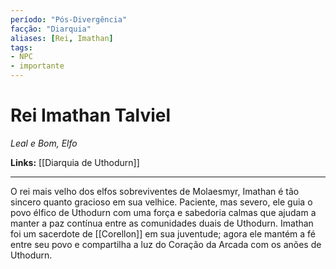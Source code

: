 ```yaml
---
período: "Pós-Divergência"
facção: "Diarquia"
aliases: [Rei, Imathan]
tags:
- NPC
- importante
---
```


# **Rei Imathan Talviel**
*Leal e Bom, Elfo*

**Links:** [[Diarquia de Uthodurn]]

---

O rei mais velho dos elfos sobreviventes de Molaesmyr, Imathan é tão sincero quanto gracioso em sua velhice. Paciente, mas severo, ele guia o povo élfico de Uthodurn com uma força e sabedoria calmas que ajudam a manter a paz contínua entre as comunidades duais de Uthodurn. Imathan foi um sacerdote de [[Corellon]] em sua juventude; agora ele mantém a fé entre seu povo e compartilha a luz do Coração da Arcada com os anões de Uthodurn.